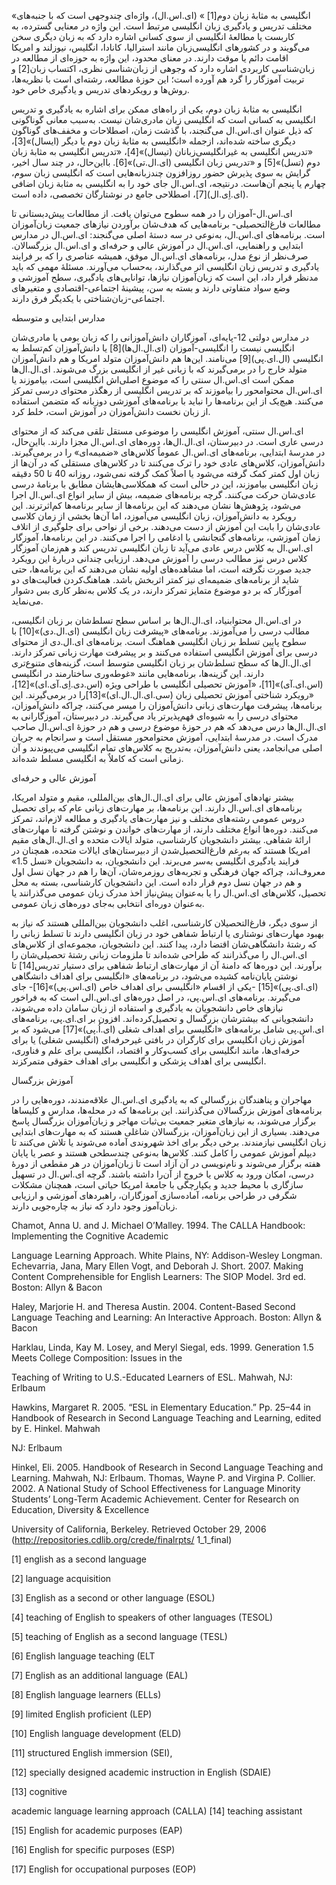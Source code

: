  «انگلیسی به‌ مثابۀ زبان دوم[1] » (ای.اس.ال)، واژه‌ای چندوجهی است که با جنبه‌های مختلف تدریس و یادگیری زبان انگلیسی مرتبط است. این واژه در معنایی گسترده، به کاربست یا مطالعۀ انگلیسی از سوی کسانی اشاره دارد که به زبان دیگری سخن می‌گویند و در کشورهای انگلیسی‌زبان مانند استرالیا، کانادا، انگلیس، نیوزلند و امریکا اقامت دائم یا موقت دارند. در معنای محدود، این واژه به حوزه‌ای از مطالعه در زبان‌شناسی کاربردی اشاره دارد که وجوهی از زبان‌شناسی نظری، اکتساب زبان[2] و تربیت آموزگار را گرد هم آورده است؛ این حوزۀ مطالعه، رشته‌ای است با نظریه‌ها، روش‌ها و رویکردهای تدریس و یادگیری خاص خود.

انگلیسی به‌ مثابۀ زبان دوم، یکی از راه‌های ممکن برای اشاره به یادگیری و تدریس انگلیسی به کسانی است که انگلیسی زبان مادری‌شان نیست. به‌سبب معانی گوناگونی که ذیل عنوان ای.اس.ال می‌گنجند، با گذشت زمان، اصطلاحات و مخفف‌های گوناگون دیگری ساخته شده‌اند، ازجمله «انگلیسی به مثابۀ زبان دوم یا دیگر (ایسال)»[3]، «تدریس انگلیسی به غیرانگلیسی‌زبانان (تیسال)»[4]، «تدریس انگلیسی به مثابۀ زبان دوم (تسل)»[5] و «تدریس زبان انگلیسی (ای.ال.تی)»[6]. بااین‌حال، در چند سال اخیر، گرایش به سوی پذیرش حضور روزافزون چندزبانه‌هایی است که انگلیسی زبان سوم، چهارم یا پنجم آن‌هاست. درنتیجه، ای.اس.ال جای خود را به انگلیسی به‌ مثابة زبان اضافی (ای.اِی.ال)[7]، اصطلاحی جامع در نوشتارگان تخصصی، داده است. 

ای.اس.ال-آموزان را در همه سطوح می‌توان یافت. از مطالعات پیش‌دبستانی تا مطالعات فارغ‌التحصیلی- برنامه‌هایی که هدف‌شان برآوردن نیازهای جمعیت زبان‌آموزان است. برنامه‌های ای.اس.ال، به‌نوعی در سه دستۀ اصلی می‌گنجند: ای.اس.ال در مدارس ابتدایی و راهنمایی، ای.اس.ال در آموزش عالی و حرفه‌ای و ای.اس.ال بزرگسالان. صرف‌نظر از نوع مدل، برنامه‌های ای.اس.ال موفق، همیشه عناصری را که بر فرایند یادگیری و تدریس زبان انگلیسی اثر می‌گذارند، به‌حساب می‌آورند. مسئلۀ مهمی که باید مدنظر قرار داد، این است که زبان‌آموزان نیازها، توانایی‌های یادگیری، سطح آموزشی و وضع سواد متفاوتی دارند و بسته به سن، پیشینۀ اجتماعی-اقتصادی و متغیرهای اجتماعی-زبان‌شناختی با یکدیگر فرق دارند.

مدارس ابتدایی و متوسطه

 در مدارس دولتی 12-پایه‌ای، آموزگاران دانش‌آموزانی را که زبان بومی یا مادری‌شان انگلیسی نیست را انگلیسی-آموزان (ای.ال.ال‌ها)[8] یا دانش‌آموزان کم‌تسلط به انگلیسی (ال.ای.پی)[9] می‌نامند. این‌ها هم دانش‌آموزان متولد امریکا و هم دانش‌آموزان متولد خارج را در برمی‌گیرند که با زبانی غیر از انگلیسی بزرگ می‌شوند. ای.ال.ال‌ها ممکن است ای.اس.ال سنتی را که موضوع اصلی‌اش انگلیسی است، بیاموزند یا ای.اس.ال محتوامحور را بیاموزند که بر تدریس انگلیسی از رهگذر محتوای درسی تمرکز می‌کنند. هیچ‌یک از این برنامه‌ها را نباید با برنامه‌های آموزشی دوزبانه که متضمن استفاده از زبان نخست دانش‌آموزان در آموزش است، خلط کرد.

 ای.اس.ال سنتی، آموزش انگلیسی را موضوعی مستقل تلقی می‌کند که از محتوای درسی عاری است. در دبیرستان، ای.ال.ال‌ها، دوره‌های ای.اس.ال مجزا دارند. بااین‌حال، در مدرسۀ ابتدایی، برنامه‌های ای.اس.ال عموماً کلاس‌های «ضمیمه‌ای» را در برمی‌گیرند. دانش‌آموزان، کلاس‌های عادی خود را ترک می‌کنند تا در کلاس‌های مستقلی که در آن‌ها از زبان اول کمتر کمک گرفته می‌شود یا اصلاً کمک گرفته نمی‌شود، روزانه 40 تا 50 دقیقه زبان انگلیسی بیاموزند، این در حالی است که همکلاسی‌هایشان مطابق با برنامۀ درسی عادی‌شان حرکت می‌کنند. گرچه برنامه‌های ضمیمه، بیش از سایر انواع ای.اس.ال اجرا می‌شود، پژوهش‌ها نشان می‌دهند که این برنامه‌ها از سایر برنامه‌ها کم‌اثرترند. این رویکرد به دانش‌آموزان، زبان انگلیسی می‌آموزد، اما آن‌ها بخشی از زمان کلاسی عادی‌شان را بابت این آموزش از دست می‌دهند. برخی از نواحی برای جلوگیری از اتلاف زمان آموزشی، برنامه‌های گنجانشی یا ادغامی را اجرا می‌کنند. در این برنامه‌ها، آموزگار ای.اس.ال به کلاس درس عادی می‌آید تا زبان انگلیسی تدریس کند و هم‌زمان آموزگار کلاس درس نیز مطالب درسی را آموزش می‌دهد. ارزیابی چندانی دربارۀ این رویکرد جدید صورت نگرفته است، اما مشاهده‌های اولیه نشان می‌دهند که این برنامه‌ها، حتی شاید از برنامه‌های ضمیمه‌ای نیز کمتر اثربخش باشد. هماهنگ‌کردن فعالیت‌های دو آموزگار که بر دو موضوع متمایز تمرکز دارند، در یک کلاس به‌نظر کاری بس دشوار می‌نماید. 

در ای.اس.ال محتوابنیاد، ای.ال.ال‌ها بر اساس سطح تسلط‌شان بر زبان انگلیسی، مطالب درسی را می‌آموزند. برنامه‌های «پیشرفت زبان انگلیسی (ای.ال.دی)»[10] با سطوح پایین تسلط بر زبان انگلیسی هماهنگ است. برنامه‌های ای.ال.دی از محتوای درسی برای آموزش انگلیسی استفاده می‌کنند و بر پیشرفت مهارت زبانی تمرکز دارند. ای.ال.ال‌ها که سطح تسلط‌شان بر زبان انگلیسی متوسط است، گزینه‌های متنوع‌تری دارند. این گزینه‌ها، برنامه‌هایی مانند «غوطه‌وری ساختارمند در انگلیسی (اس.ای.آی)»[11]، «آموزش تحصیلی انگلیسی با طراحی ویژه (اس.دی.اِی.آی.ای)»[12]، «رویکرد شناختی آموزش تحصیلی زبان (سی.ای.ال.ال.ای)»[13]را در برمی‌گیرند. این برنامه‌ها، پیشرفت مهارت‌های زبانی دانش‌آموزان را میسر می‌کنند، چراکه دانش‌آموزان، محتوای درسی را به شیوه‌ای فهم‌پذیرتر یاد می‌گیرند. در دبیرستان، آموزگارانی به ای.ال.ال‌ها درس می‌دهد که هم در حوزۀ موضوع درسی و هم در حوزۀ ای.اس.ال صاحب مدرک است. در مدرسۀ ابتدایی، آموزش محتوامحور مستقل است و سرانجام به جریان اصلی می‌انجامد، یعنی دانش‌آموزان، به‌تدریج به کلاس‌های تمام انگلیسی می‌پیوندند و آن زمانی است که کاملاٌ به انگلیسی مسلط شده‌اند.

 آموزش عالی و حرفه‌ای

بیشتر نهادهای آموزش عالی برای ای.ال.ال‌های بین‌المللی، مقیم و متولد امریکا، برنامه‌های ای.اس.ال دارند. این برنامه‌ها، بر مهارت‌های زبانی عام که برای تحصیل دروس عمومی رشته‌های مختلف و نیز مهارت‌های یادگیری و مطالعه لازم‌اند، تمرکز می‌کنند. دوره‌ها انواع مختلف دارند، از مهارت‌های خواندن و نوشتن گرفته تا مهارت‌های ارائۀ شفاهی. بیشتر دانشجویان کارشناسی، متولد ایالات متحده و ای.ال.ال‌های مقیم امریکا هستند که به‌رغم فارغ‌التحصیل‌شدن از دبیرستان‌های ایالات متحده، همچنان در فرایند یادگیری انگلیسی به‌سر می‌برند. این دانشجویان، به دانشجویان «نسل 1.5» معروف‌اند، چراکه جهان فرهنگی و تجربه‌های روزمره‌شان، آن‌ها را هم در جهان نسل اول و هم در جهان نسل دوم قرار داده است. این دانشجویان کارشناسی، بسته به محل تحصیل، کلاس‌های ای.اس.ال را یا به‌عنوان پیش‌نیاز اخذ مدرک زبان عمومی می‌گذرانند یا به‌عنوان دوره‌ای انتخابی به‌جای دوره‌های زبان عمومی.

 از سوی دیگر، فارغ‌التحصیلان کارشناسی، اغلب دانشجویان بین‌المللی هستند که نیاز به بهبود مهارت‌های نوشتاری یا ارتباط شفاهی خود در زبان انگلیسی دارند تا تسلط زبانی را که رشتۀ دانشگاهی‌شان اقتضا دارد، پیدا کنند. این دانشجویان، مجموعه‌ای از کلاس‌های ای.اس.ال را می‌گذرانند که طراحی شده‌اند تا ملزومات زبانی رشتۀ تحصیلی‌شان را برآورند. این دوره‌ها که دامنۀ آن از مهارت‌های ارتباط شفاهی برای دستیار تدریس[14] تا نوشتن پایان‌نامه کشیده می‌شود، در برنامه‌های «انگلیسی برای اهداف دانشگاهی (ای.ای.پی)»[15] -یکی از اقسام «انگلیسی برای اهداف خاص (ای.اس.پی)»[16]- جای می‌گیرند. برنامه‌های ای.اس.پی، در اصل دوره‌های ای.اس.الی است که به فراخور نیازهای خاص دانشجویان به یادگیری و استفاده از زبان سامان داده می‌شوند، دانشجویانی که بیشترشان بزرگسال و تحصیل‌کرده‌اند. افزون بر ای.ای.پی، برنامه‌های ای.اس.پی شامل برنامه‌های «انگلیسی برای اهداف شغلی (ای.اُ.پی)»[17] می‌شود که بر آموزش زبان انگلیسی برای کارگران در بافتی غیرحرفه‌ای (انگلیسی شغلی) یا برای حرفه‌ای‌ها، مانند انگلیسی برای کسب‌وکار و اقتصاد، انگلیسی برای علم و فناوری، انگلیسی برای اهداف پزشکی و انگلیسی برای اهداف حقوقی متمرکزند. 

 آموزش بزرگسال

مهاجران و پناهندگان بزرگسالی که به یادگیری ای.اس.ال علاقه‌مندند، دوره‌هایی را در برنامه‌های آموزش بزرگسالان می‌گذرانند. این برنامه‌ها که در محله‌ها، مدارس و کلیساها برگزار می‌شوند، به نیازهای متغیر جمعیت بی‌ثبات مهاجر و زبان‌آموزان بزرگسال پاسخ می‌دهند. بسیاری از این زبان‌آموزان، بزرگسالان شاغلی هستند که به مهارت‌های ابتدایی زبان انگلیسی نیازمندند. برخی دیگر برای اخذ شهروندی آماده می‌شوند یا تلاش می‌کنند تا دیپلم آموزش عمومی را کامل کنند. کلاس‌ها به‌نوعی چندسطحی هستند و عصر یا پایان هفته برگزار می‌شوند و نام‌نویسی در آن آزاد است تا زبان‌آموزان در هر مقطعی از دورۀ درسی، امکان ورود به کلاس یا خروج از آن‌را داشته باشند. گرچه ای.اس.ال در تسهیل سازگاری با محیط جدید و یکپارچگی با جامعۀ امریکا حیاتی است، همچنان مشکلات شگرفی در طراحی برنامه، آماده‌سازی آموزگاران، راهبردهای آموزشی و ارزیابی زبان‌آموز وجود دارد که نیاز به چاره‌جویی دارند.

Chamot, Anna U. and J. Michael O’Malley. 1994. The CALLA Handbook: Implementing the Cognitive Academic

Language Learning Approach. White Plains, NY: Addison-Wesley Longman. Echevarria, Jana, Mary Ellen Vogt, and Deborah J. Short. 2007. Making Content Comprehensible for English Learners: The SIOP Model. 3rd ed. Boston: Allyn & Bacon

Haley, Marjorie H. and Theresa Austin. 2004. Content-Based Second Language Teaching and Learning: An Interactive Approach. Boston: Allyn & Bacon

Harklau, Linda, Kay M. Losey, and Meryl Siegal, eds. 1999. Generation 1.5 Meets College Composition: Issues in the

Teaching of Writing to U.S.-Educated Learners of ESL. Mahwah, NJ: Erlbaum

Hawkins, Margaret R. 2005. “ESL in Elementary Education.” Pp. 25–44 in Handbook of Research in Second Language Teaching and Learning, edited by E. Hinkel. Mahwah

NJ: Erlbaum

Hinkel, Eli. 2005. Handbook of Research in Second Language Teaching and Learning. Mahwah, NJ: Erlbaum. Thomas, Wayne P. and Virgina P. Collier. 2002. A National Study of School Effectiveness for Language Minority Students’ Long-Term Academic Achievement. Center for Research on Education, Diversity & Excellence

University of California, Berkeley. Retrieved October 29, 2006 (http://repositories.cdlib.org/crede/finalrpts/ 1\_1\_final)

 [1] english as a second language

 [2] language acquisition

 [3] English as a second or other language (ESOL)

 [4] teaching of English to speakers of other languages (TESOL)

 [5] teaching of English as a second language (TESL)

 [6] English language teaching (ELT

 [7] English as an additional language (EAL)

[8] English language learners (ELLs)

[9] limited English proficient (LEP)

[10] English language development (ELD)

[11] structured English immersion (SEI),

 [12] specially designed academic instruction in English (SDAIE)

 [13] cognitive

 academic language learning approach (CALLA) [14] teaching assistant

[15] English for academic purposes (EAP)

 [16] English for specific purposes (ESP)

 [17] English for occupational purposes (EOP)

 

 

 

 